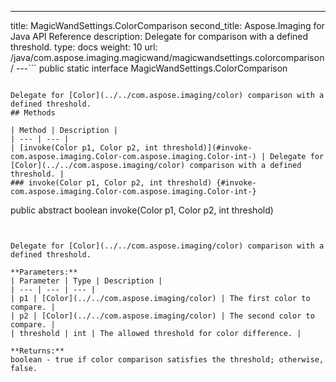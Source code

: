 ---
title: MagicWandSettings.ColorComparison
second_title: Aspose.Imaging for Java API Reference
description: Delegate for  comparison with a defined threshold.
type: docs
weight: 10
url: /java/com.aspose.imaging.magicwand/magicwandsettings.colorcomparison/
---```
public static interface MagicWandSettings.ColorComparison
```

Delegate for [Color](../../com.aspose.imaging/color) comparison with a defined threshold.
## Methods

| Method | Description |
| --- | --- |
| [invoke(Color p1, Color p2, int threshold)](#invoke-com.aspose.imaging.Color-com.aspose.imaging.Color-int-) | Delegate for [Color](../../com.aspose.imaging/color) comparison with a defined threshold. |
### invoke(Color p1, Color p2, int threshold) {#invoke-com.aspose.imaging.Color-com.aspose.imaging.Color-int-}
```
public abstract boolean invoke(Color p1, Color p2, int threshold)
```


Delegate for [Color](../../com.aspose.imaging/color) comparison with a defined threshold.

**Parameters:**
| Parameter | Type | Description |
| --- | --- | --- |
| p1 | [Color](../../com.aspose.imaging/color) | The first color to compare. |
| p2 | [Color](../../com.aspose.imaging/color) | The second color to compare. |
| threshold | int | The allowed threshold for color difference. |

**Returns:**
boolean - true if color comparison satisfies the threshold; otherwise, false.
